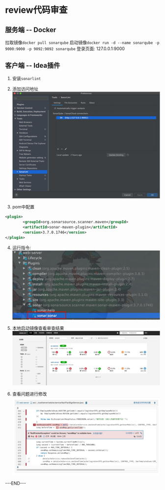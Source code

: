 # review代码审查
## 服务端 -- Docker
拉取镜像`docker pull sonarqube`
启动镜像`docker run -d --name sonarqube -p 9000:9000 -p 9092:9092 sonarqube`
登录页面: 127.0.0.1:9000

## 客户端 -- Idea插件
1. 安装`sonarlint`
2. 添加访问地址
![](media/15973742481901/15973883978549.jpg)

4. pom中配置
```xml
<plugin>
        <groupId>org.sonarsource.scanner.maven</groupId>
        <artifactId>sonar-maven-plugin</artifactId>
        <version>3.7.0.1746</version>
</plugin>
```    
4. 运行指令:
![](media/15973742481901/15973885457102.jpg)

5. 本地启动镜像查看审查结果
![](media/15973742481901/15973886249412.jpg)

6. 查看问题进行修改
![](media/15973742481901/15973886893934.jpg)

---END---
